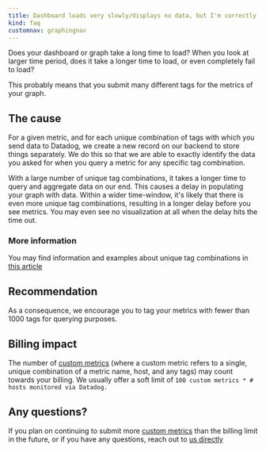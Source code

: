 ```yaml
---
title: Dashboard loads very slowly/displays no data, but I'm correctly sending data to Datadog
kind: faq
customnav: graphingnav
---
```



Does your dashboard or graph take a long time to load? When you look at larger time period, does it take a longer time to load, or even completely fail to load?

This probably means that you submit many different tags for the metrics of your graph.

## The cause

For a given metric, and for each unique combination of tags with which you send data to Datadog, we create a new record on our backend to store things separately. We do this so that we are able to exactly identify the data you asked for when you query a metric for any specific tag combination.

With a large number of unique tag combinations, it takes a longer time to query and aggregate data on our end. This causes a delay in populating your graph with data. Within a wider time-window, it's likely that there is even more unique tag combinations, resulting in a longer delay before you see metrics. You may even see no visualization at all when the delay hits the time out.

### More information

You may find information and examples about unique tag combinations in [this article](/getting_started/custom_metrics)

## Recommendation

As a consequence, we encourage you to tag your metrics with fewer than 1000 tags for querying purposes.

## Billing impact

The number of [custom metrics](/getting_started/custom_metrics/) (where a custom metric refers to a single, unique combination of a metric name, host, and any tags) may count towards your billing. We usually offer a soft limit of `100 custom metrics * # hosts monitored via Datadog.`

## Any questions?

If you plan on continuing to submit more [custom metrics](/getting_started/custom_metrics/) than the billing limit in the future, or if you have any questions, reach out to [us directly](/help)